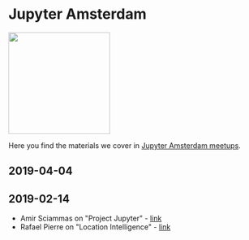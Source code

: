 # Jupyter Amsterdam

<img src="https://raw.githubusercontent.com/jupyter-amsterdam-meetup/meetups/master/static/meetup_small.png" width="200" >

Here you find the materials we cover in [Jupyter Amsterdam meetups](https://www.meetup.com/Jupyter-Amsterdam/).

## 2019-04-04

## 2019-02-14

- Amir Sciammas on "Project Jupyter" - [link](https://github.com/amirsciammas/JupyterAmsterdamMeetup)
- Rafael Pierre on "Location Intelligence" - [link](https://github.com/rafaelpierre/JupyterAMS)
